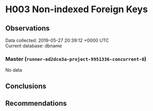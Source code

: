 # H003 Non-indexed Foreign Keys #

## Observations ##
Data collected: 2019-05-27 20:39:12 +0000 UTC  
Current database: dbname  

### Master (`runner-ed2dce3a-project-9951336-concurrent-0`) ###


No data


## Conclusions ##


## Recommendations ##

